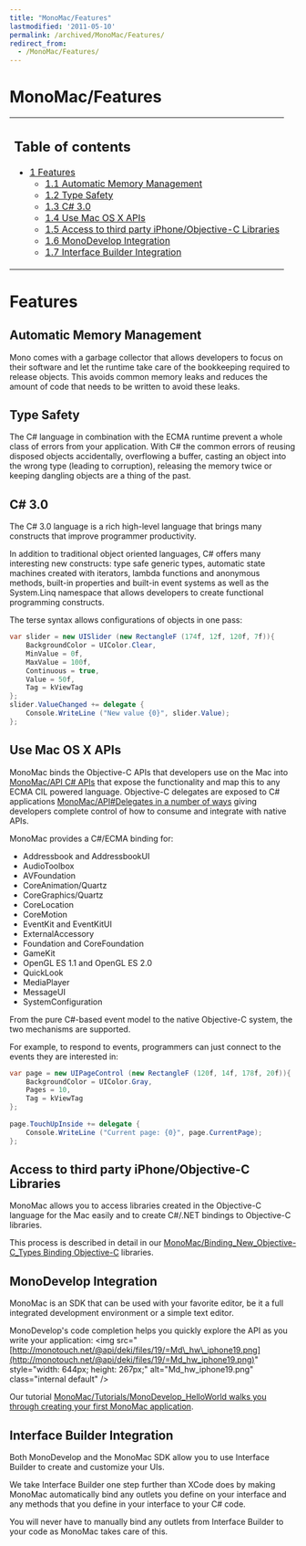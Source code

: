 ```yaml
---
title: "MonoMac/Features"
lastmodified: '2011-05-10'
permalink: /archived/MonoMac/Features/
redirect_from:
  - /MonoMac/Features/
---
```


MonoMac/Features
================

<table>
<col width="100%" />
<tbody>
<tr class="odd">
<td align="left"><h2>Table of contents</h2>
<ul>
<li><a href="#features">1 Features</a>
<ul>
<li><a href="#automatic-memory-management">1.1 Automatic Memory Management</a></li>
<li><a href="#type-safety">1.2 Type Safety</a></li>
<li><a href="#c-30">1.3 C# 3.0</a></li>
<li><a href="#use-mac-os-x-apis">1.4 Use Mac OS X APIs</a></li>
<li><a href="#access-to-third-party-iphoneobjective-c-libraries">1.5 Access to third party iPhone/Objective-C Libraries</a></li>
<li><a href="#monodevelop-integration">1.6 MonoDevelop Integration</a></li>
<li><a href="#interface-builder-integration">1.7 Interface Builder Integration</a></li>
</ul></li>
</ul></td>
</tr>
</tbody>
</table>

Features
========

Automatic Memory Management
---------------------------

Mono comes with a garbage collector that allows developers to focus on their software and let the runtime take care of the bookkeeping required to release objects. This avoids common memory leaks and reduces the amount of code that needs to be written to avoid these leaks.

Type Safety
-----------

The C\# language in combination with the ECMA runtime prevent a whole class of errors from your application. With C\# the common errors of reusing disposed objects accidentally, overflowing a buffer, casting an object into the wrong type (leading to corruption), releasing the memory twice or keeping dangling objects are a thing of the past.

C\# 3.0
-------

The C\# 3.0 language is a rich high-level language that brings many constructs that improve programmer productivity.

In addition to traditional object oriented languages, C\# offers many interesting new constructs: type safe generic types, automatic state machines created with iterators, lambda functions and anonymous methods, built-in properties and built-in event systems as well as the System.Linq namespace that allows developers to create functional programming constructs.

The terse syntax allows configurations of objects in one pass:

``` csharp
var slider = new UISlider (new RectangleF (174f, 12f, 120f, 7f)){
    BackgroundColor = UIColor.Clear,
    MinValue = 0f,
    MaxValue = 100f,
    Continuous = true,
    Value = 50f,
    Tag = kViewTag
};
slider.ValueChanged += delegate {
    Console.WriteLine ("New value {0}", slider.Value);
};
```

Use Mac OS X APIs
-----------------

MonoMac binds the Objective-C APIs that developers use on the Mac into [MonoMac/API C\# APIs](/index.php?title=MonoMac/API_C&action=edit&redlink=1 "MonoMac/API C (page does not exist)") that expose the functionality and map this to any ECMA CIL powered language. Objective-C delegates are exposed to C\# applications [MonoMac/API\#Delegates in a number of ways](/index.php?title=MonoMac/API&action=edit&redlink=1 "MonoMac/API (page does not exist)") giving developers complete control of how to consume and integrate with native APIs.

MonoMac provides a C\#/ECMA binding for:

-   Addressbook and AddressbookUI
-   AudioToolbox
-   AVFoundation
-   CoreAnimation/Quartz
-   CoreGraphics/Quartz
-   CoreLocation
-   CoreMotion
-   EventKit and EventKitUI
-   ExternalAccessory
-   Foundation and CoreFoundation
-   GameKit
-   OpenGL ES 1.1 and OpenGL ES 2.0
-   QuickLook
-   MediaPlayer
-   MessageUI
-   SystemConfiguration

From the pure C\#-based event model to the native Objective-C system, the two mechanisms are supported.

For example, to respond to events, programmers can just connect to the events they are interested in:

``` csharp
var page = new UIPageControl (new RectangleF (120f, 14f, 178f, 20f)){
    BackgroundColor = UIColor.Gray,
    Pages = 10,
    Tag = kViewTag
};
 
page.TouchUpInside += delegate {
    Console.WriteLine ("Current page: {0}", page.CurrentPage);
};
```

Access to third party iPhone/Objective-C Libraries
--------------------------------------------------

MonoMac allows you to access libraries created in the Objective-C language for the Mac easily and to create C\#/.NET bindings to Objective-C libraries.

This process is described in detail in our [MonoMac/Binding\_New\_Objective-C\_Types Binding Objective-C](/index.php?title=MonoMac/Binding_New_Objective-C_Types_Binding_Objective-C&action=edit&redlink=1 "MonoMac/Binding New Objective-C Types Binding Objective-C (page does not exist)") libraries.

MonoDevelop Integration
-----------------------

MonoMac is an SDK that can be used with your favorite editor, be it a full integrated development environment or a simple text editor.

MonoDevelop's code completion helps you quickly explore the API as you write your application: \<img src="[http://monotouch.net/@api/deki/files/19/=Md\_hw\_iphone19.png](http://monotouch.net/@api/deki/files/19/=Md_hw_iphone19.png)" style="width: 644px; height: 267px;" alt="Md\_hw\_iphone19.png" class="internal default" /\>

Our tutorial [MonoMac/Tutorials/MonoDevelop\_HelloWorld walks you through creating your first MonoMac application](/index.php?title=MonoMac/Tutorials/MonoDevelop_HelloWorld_walks_you_through_creating_your_first_MonoMac_application&action=edit&redlink=1 "MonoMac/Tutorials/MonoDevelop HelloWorld walks you through creating your first MonoMac application (page does not exist)").

Interface Builder Integration
-----------------------------

Both MonoDevelop and the MonoMac SDK allow you to use Interface Builder to create and customize your UIs.

We take Interface Builder one step further than XCode does by making MonoMac automatically bind any outlets you define on your interface and any methods that you define in your interface to your C\# code.

You will never have to manually bind any outlets from Interface Builder to your code as MonoMac takes care of this.

